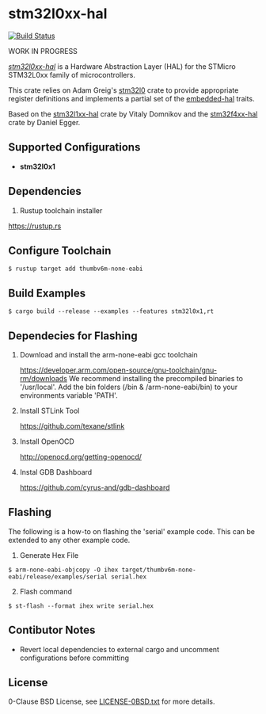 stm32l0xx-hal
=============

[![Build Status](https://travis-ci.com/stm32-rs/stm32l0xx-hal.svg?branch=master)](https://travis-ci.com/stm32-rs/stm32l0xx-hal)

WORK IN PROGRESS

[_stm32l0xx-hal_](https://github.com/stm32-rs/stm32l0xx-hal) is a Hardware Abstraction Layer (HAL) for the STMicro STM32L0xx family of microcontrollers.

This crate relies on Adam Greig's [stm32l0](https://crates.io/crates/stm32l0) crate to provide appropriate register definitions and implements a partial set of the [embedded-hal](https://github.com/rust-embedded/embedded-hal) traits.

Based on the [stm32l1xx-hal](https://github.com/stm32-rs/stm32l1xx-hal) crate by Vitaly Domnikov and the [stm32f4xx-hal](https://github.com/stm32-rs/stm32f4xx-hal) crate by Daniel Egger.


Supported Configurations
------------------------

* __stm32l0x1__

Dependencies
---------

1. Rustup toolchain installer

https://rustup.rs


Configure Toolchain
---------

`$ rustup target add thumbv6m-none-eabi`

Build Examples
---------

`$ cargo build --release --examples --features stm32l0x1,rt`

Dependecies for Flashing
---------

1. Download and install the arm-none-eabi gcc toolchain

	https://developer.arm.com/open-source/gnu-toolchain/gnu-rm/downloads
	We recommend installing the precompiled binaries to '/usr/local'. 
	Add the bin folders (/bin & /arm-none-eabi/bin) to your environments variable 'PATH'.

2. Install STLink Tool

	https://github.com/texane/stlink

3. Install OpenOCD

    http://openocd.org/getting-openocd/ 

4. Instal GDB Dashboard

	https://github.com/cyrus-and/gdb-dashboard

Flashing
---------

The following is a how-to on flashing the 'serial' example code. This can be extended to any other example code.

1. Generate Hex File
``` 
$ arm-none-eabi-objcopy -O ihex target/thumbv6m-none-eabi/release/examples/serial serial.hex
```

2. Flash command
``` 
$ st-flash --format ihex write serial.hex
```

Contibutor Notes
---------

- Revert local dependencies to external cargo and uncomment configurations before committing

License
-------

0-Clause BSD License, see [LICENSE-0BSD.txt](LICENSE-0BSD.txt) for more details.
